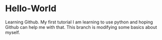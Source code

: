 # Hello-World
Learning Github. My first tutorial
I am learning to use python and hoping Github can help me with that. 
This branch is modifying some basics about myself.
